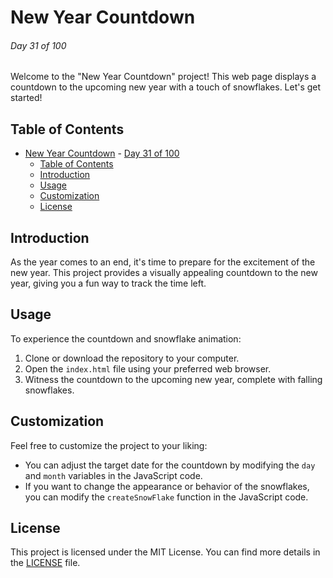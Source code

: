 # New Year Countdown

###### Day 31 of 100

Welcome to the "New Year Countdown" project! This web page displays a countdown to the upcoming new year with a touch of snowflakes. Let's get started!

## Table of Contents

- [New Year Countdown](#new-year-countdown)
          - [Day 31 of 100](#day-31-of-100)
  - [Table of Contents](#table-of-contents)
  - [Introduction](#introduction)
  - [Usage](#usage)
  - [Customization](#customization)
  - [License](#license)

## Introduction

As the year comes to an end, it's time to prepare for the excitement of the new year. This project provides a visually appealing countdown to the new year, giving you a fun way to track the time left.

## Usage

To experience the countdown and snowflake animation:

1. Clone or download the repository to your computer.
2. Open the `index.html` file using your preferred web browser.
3. Witness the countdown to the upcoming new year, complete with falling snowflakes.

## Customization

Feel free to customize the project to your liking:

- You can adjust the target date for the countdown by modifying the `day` and `month` variables in the JavaScript code.
- If you want to change the appearance or behavior of the snowflakes, you can modify the `createSnowFlake` function in the JavaScript code.

## License

This project is licensed under the MIT License. You can find more details in the [LICENSE](LICENSE) file.
